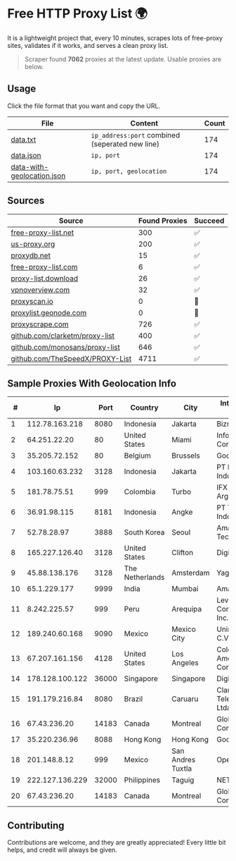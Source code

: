 
# Free HTTP Proxy List 🌍

It is a lightweight project that, every 10 minutes, scrapes lots of free-proxy sites, validates if it works, and serves a clean proxy list.


> Scraper found **7062** proxies at the latest update. Usable proxies are below.

## Usage

Click the file format that you want and copy the URL.


|File|Content|Count|
|----|-------|-----|
|[data.txt](https://raw.githubusercontent.com/themiralay/Proxy-List-World/master/data.txt)|`ip_address:port` combined (seperated new line)|174|
|[data.json](https://raw.githubusercontent.com/themiralay/Proxy-List-World/master/data.json)|`ip, port`|174|
|[data-with-geolocation.json](https://raw.githubusercontent.com/themiralay/Proxy-List-World/master/data-with-geolocation.json)|`ip, port, geolocation`|174|

## Sources

|Source|Found Proxies|Succeed|
|------|-------------|-------|
|[free-proxy-list.net](https://free-proxy-list.net)|300|✅|
|[us-proxy.org](https://www.us-proxy.org)|200|✅|
|[proxydb.net](http://proxydb.net)|15|✅|
|[free-proxy-list.com](https://free-proxy-list.com/?page=&port=&type%5B%5D=http&type%5B%5D=https&up_time=0&search=Search)|6|✅|
|[proxy-list.download](https://www.proxy-list.download/HTTP)|26|✅|
|[vpnoverview.com](https://vpnoverview.com/privacy/anonymous-browsing/free-proxy-servers)|32|✅|
|[proxyscan.io](https://www.proxyscan.io)|0|🚫|
|[proxylist.geonode.com](https://proxylist.geonode.com/api/proxy-list?limit=300&page=1&sort_by=lastChecked&sort_type=desc&protocols=http,https)|0|🚫|
|[proxyscrape.com](https://api.proxyscrape.com/v2/?request=displayproxies&protocol=http&timeout=10000&country=all&ssl=all&anonymity=all)|726|✅|
|[github.com/clarketm/proxy-list](https://raw.githubusercontent.com/clarketm/proxy-list/master/proxy-list-raw.txt)|400|✅|
|[github.com/monosans/proxy-list](https://raw.githubusercontent.com/monosans/proxy-list/main/proxies/http.txt)|646|✅|
|[github.com/TheSpeedX/PROXY-List](https://raw.githubusercontent.com/TheSpeedX/PROXY-List/master/http.txt)|4711|✅|


## Sample Proxies With Geolocation Info

|#|Ip|Port|Country|City|Internet Service Provider|
|-|--|----|-------|----|-------------------------|
|1|112.78.163.218|8080|Indonesia|Jakarta|Biznet Networks|
|2|64.251.22.20|80|United States|Miami|Infolink Global Corporation|
|3|35.205.72.152|80|Belgium|Brussels|Google LLC|
|4|103.160.63.232|3128|Indonesia|Jakarta|PT Herza Digital Indonesia|
|5|181.78.75.51|999|Colombia|Turbo|IFX Networks Argentina S.R.L|
|6|36.91.98.115|8181|Indonesia|Angke|PT Telekomunikasi Indonesia|
|7|52.78.28.97|3888|South Korea|Seoul|Amazon Technologies Inc.|
|8|165.227.126.40|3128|United States|Clifton|DigitalOcean, LLC|
|9|45.88.138.176|3128|The Netherlands|Amsterdam|Yaglom Labs Ltd|
|10|65.1.229.177|9999|India|Mumbai|Amazon.com|
|11|8.242.225.57|999|Peru|Arequipa|Level 3 Communications, Inc.|
|12|189.240.60.168|9090|Mexico|Mexico City|Uninet S.A. de C.V.|
|13|67.207.161.156|4128|United States|Los Angeles|Colocation America Corporation|
|14|178.128.100.122|36000|Singapore|Singapore|DigitalOcean, LLC|
|15|191.179.216.84|8080|Brazil|Caruaru|Claro NXT Telecomunicacoes Ltda|
|16|67.43.236.20|14183|Canada|Montreal|GloboTech Communications|
|17|35.220.236.96|8088|Hong Kong|Hong Kong|Google LLC|
|18|201.148.8.12|999|Mexico|San Andres Tuxtla|Operbes|
|19|222.127.136.229|32000|Philippines|Taguig|NETWORK-IP|
|20|67.43.236.20|14183|Canada|Montreal|GloboTech Communications|



## Contributing

Contributions are welcome, and they are greatly appreciated! Every
little bit helps, and credit will always be given.

